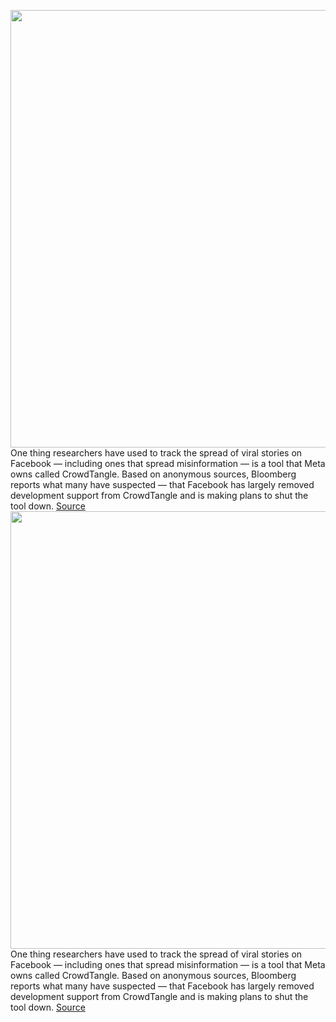 <img src='https://cdn.vox-cdn.com/thumbor/6mZoGfL_ieIG7T72m80JX-atKng=/0x0:2040x1360/1200x800/filters:focal(857x517:1183x843)/cdn.vox-cdn.com/uploads/chorus_image/image/71009223/acastro_211101_1777_meta_0003.0.jpg' width='700px' /><br/>
One thing researchers have used to track the spread of viral stories on Facebook — including ones that spread misinformation — is a tool that Meta owns called CrowdTangle. Based on anonymous sources, Bloomberg reports what many have suspected — that Facebook has largely removed development support from CrowdTangle and is making plans to shut the tool down.
<a href='https://www.theverge.com/2022/6/23/23180357/meta-crowdtangle-shut-down-facebook-misinformation-viral-news-tracker'> Source <a/><img src='https://cdn.vox-cdn.com/thumbor/6mZoGfL_ieIG7T72m80JX-atKng=/0x0:2040x1360/1200x800/filters:focal(857x517:1183x843)/cdn.vox-cdn.com/uploads/chorus_image/image/71009223/acastro_211101_1777_meta_0003.0.jpg' width='700px' /><br/>
One thing researchers have used to track the spread of viral stories on Facebook — including ones that spread misinformation — is a tool that Meta owns called CrowdTangle. Based on anonymous sources, Bloomberg reports what many have suspected — that Facebook has largely removed development support from CrowdTangle and is making plans to shut the tool down.
<a href='https://www.theverge.com/2022/6/23/23180357/meta-crowdtangle-shut-down-facebook-misinformation-viral-news-tracker'> Source <a/>